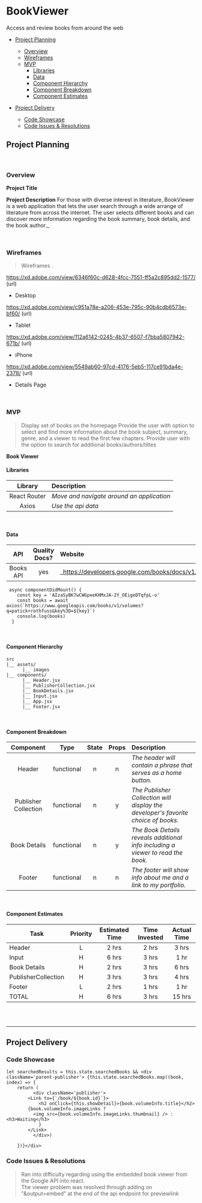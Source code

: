 # BookViewer
Access and review books from around the web

- [Project Planning](#project-planning)
  - [Overview](#overview)
  - [Wireframes](#wireframes)
  - [MVP](#mvp)
    - [Libraries](#libraries)
    - [Data](#data)
    - [Component Hierarchy](#component-hierarchy)
    - [Component Breakdown](#component-breakdown)
    - [Component Estimates](#component-estimates)

- [Project Delivery](#project-delivery)
  - [Code Showcase](#code-showcase)
  - [Code Issues & Resolutions](#code-issues--resolutions)

## Project Planning



<br>

### Overview

**Project Title** 

**Project Description** For those with diverse interest in literature, BookViewer is a web application that lets the user search through a wide arrange of literature from across the internet.  The user selects different books and can discover more information regarding the book summary, book details, and the book author._

<br>

### Wireframes

> Wireframes .

https://xd.adobe.com/view/6346f60c-d628-4fcc-7551-ff5a2c895dd2-1577/ (url)

- Desktop

https://xd.adobe.com/view/c951a78e-a206-453e-795c-90b4cdb6573e-bf60/ (url)

- Tablet

https://xd.adobe.com/view/112a6142-0245-4b37-6507-f7bba5807942-671b/ (url)

- iPhone

https://xd.adobe.com/view/5549ab60-97cd-4176-5eb5-117ce91bda4e-2378/ (url)

- Details Page

<br>

### MVP

> Display set of books on the homepage
> Provide the user with option to select and find more information about the book subject, summary, genre, and a viewer to read the first few chapters.
> Provide user with the option to search for additional books/authors/titles

**Book Viewer** 



#### Libraries

|     Library      | Description                                |
| :--------------: | :----------------------------------------- |
|   React Router   | _Move and navigate around an application_  |
|        Axios     | _Use the api data_  |

<br>

#### Data

|    API     | Quality Docs? | Website       | Sample Query                            |
| :--------: | :-----------: | :------------ | :-------------------------------------- |
| Books API |      yes      | _https://developers.google.com/books/docs/v1/getting_started | _https://language.googleapis.com/v1/documents:analyzeEntities?key=API_KEY_ |

```
 async componentDidMount() {
    const key = 'AIzaSyBK7wCWGpeeKHMxJA-2Y_OEigeDTqfpL-o'
    const books = await axios(`https://www.googleapis.com/books/v1/volumes?q=patick+rothfuss&key%3D=${key}`)
    console.log(books)
  }
```

<br>

#### Component Hierarchy

```
src
|__ assets/
      |__ images
|__ components/
      |__ Header.jsx
      |__ PublisherCollection.jsx
      |__ BookDetails.jsx
      |__ Input.jsx
      |__ App.jsx
      |__ Footer.jsx
```

<br>

#### Component Breakdown

|  Component   |    Type    | State | Props | Description                                                      |
| :----------: | :--------: | :---: | :---: | :--------------------------------------------------------------- |
|         Header       | functional |   n   |   n   | _The header will contain a phrase that serves as a home button._              |   
| Publisher Collection | functional |   n   |   y   | _The Publisher Collection will display the developer's favorite choice of books._             |
|     Book Details     | functional |   n   |   y   | _The Book Details reveals additional info including a viewer to read the book._           |
|        Footer        | functional |   n   |   n   | _The footer will show info about me and a link to my portfolio._ |


<br>

#### Component Estimates

> 
>
> 

| Task                | Priority | Estimated Time | Time Invested | Actual Time |
| ------------------- | :------: | :------------: | :-----------: | :---------: |
|       Header        |    L     |     2 hrs      |     2 hrs     |    3 hrs    |
|       Input         |    H     |     6 hrs      |     3 hrs     |     1 hr    |
|    Book Details     |    H     |     2 hrs      |     3 hrs     |     6 hrs   |
| PublisherCollection |    H     |     3 hrs      |     3 hrs     |     4 hrs   |
|       Footer        |    L     |     2 hrs      |     1 hrs     |     1 hr    |
|        TOTAL        |    H     |     6 hrs      |     3 hrs     |     15 hrs  |

<br>



<br>

***

## Project Delivery

### Code Showcase

> 

```
let searchedResults = this.state.searchedBooks && <div className='parent-publisher'> {this.state.searchedBooks.map((book, index) => {
    return (
          <div className='publisher'>
        <Link to={`/book/${book.id}`}>
            <h2 onClick={this.showDetail}>{book.volumeInfo.title}</h2>
        {book.volumeInfo.imageLinks ?
          <img src={book.volumeInfo.imageLinks.thumbnail} /> : <h3>Waiting</h3>
            }
        </Link>
          </div>)  
      
    })}</div>
```

### Code Issues & Resolutions

> Ran into difficulty regarding using the embedded book viewer from the Google API into react.  
> The viewer problem was resolved through adding on "&output=embed" at the end of the api endpoint for previewlink
